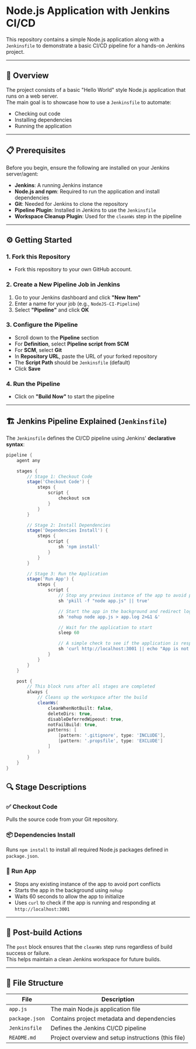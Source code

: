 # Node.js Application with Jenkins CI/CD

This repository contains a simple Node.js application along with a `Jenkinsfile` to demonstrate a basic CI/CD pipeline for a hands-on Jenkins project.

---

## 🚀 Overview

The project consists of a basic "Hello World" style Node.js application that runs on a web server.  
The main goal is to showcase how to use a `Jenkinsfile` to automate:

- Checking out code
- Installing dependencies
- Running the application

---

## 📋 Prerequisites

Before you begin, ensure the following are installed on your Jenkins server/agent:

- **Jenkins**: A running Jenkins instance
- **Node.js and npm**: Required to run the application and install dependencies
- **Git**: Needed for Jenkins to clone the repository
- **Pipeline Plugin**: Installed in Jenkins to use the `Jenkinsfile`
- **Workspace Cleanup Plugin**: Used for the `cleanWs` step in the pipeline

---

## ⚙️ Getting Started

### 1. Fork this Repository

- Fork this repository to your own GitHub account.

### 2. Create a New Pipeline Job in Jenkins

1. Go to your Jenkins dashboard and click **"New Item"**
2. Enter a name for your job (e.g., `NodeJS-CI-Pipeline`)
3. Select **"Pipeline"** and click **OK**

### 3. Configure the Pipeline

- Scroll down to the **Pipeline** section
- For **Definition**, select **Pipeline script from SCM**
- For **SCM**, select **Git**
- In **Repository URL**, paste the URL of your forked repository
- The **Script Path** should be `Jenkinsfile` (default)
- Click **Save**

### 4. Run the Pipeline

- Click on **"Build Now"** to start the pipeline

---

## 🏗️ Jenkins Pipeline Explained (`Jenkinsfile`)

The `Jenkinsfile` defines the CI/CD pipeline using Jenkins' **declarative syntax**:

```groovy
pipeline {
    agent any

    stages {
        // Stage 1: Checkout Code
        stage('Checkout Code') {
            steps {
                script {
                    checkout scm
                }
            }
        }

        // Stage 2: Install Dependencies
        stage('Dependencies Install') {
            steps {
                script {
                    sh 'npm install'
                }
            }
        }

        // Stage 3: Run the Application
        stage('Run App') {
            steps {
                script {
                    // Stop any previous instance of the app to avoid port conflicts
                    sh 'pkill -f "node app.js" || true'

                    // Start the app in the background and redirect logs to app.log
                    sh 'nohup node app.js > app.log 2>&1 &'

                    // Wait for the application to start
                    sleep 60

                    // A simple check to see if the application is responding
                    sh 'curl http://localhost:3001 || echo "App is not responding!"'
                }
            }
        }
    }

    post {
        // This block runs after all stages are completed
        always {
            // Cleans up the workspace after the build
            cleanWs(
                cleanWhenNotBuilt: false,
                deleteDirs: true,
                disableDeferredWipeout: true,
                notFailBuild: true,
                patterns: [
                    [pattern: '.gitignore', type: 'INCLUDE'],
                    [pattern: '.propsfile', type: 'EXCLUDE']
                ]
            )
        }
    }
}
```
## 🔍 Stage Descriptions

### ✅ Checkout Code
Pulls the source code from your Git repository.

### 📦 Dependencies Install
Runs `npm install` to install all required Node.js packages defined in `package.json`.

### 🚀 Run App
- Stops any existing instance of the app to avoid port conflicts  
- Starts the app in the background using `nohup`  
- Waits 60 seconds to allow the app to initialize  
- Uses `curl` to check if the app is running and responding at `http://localhost:3001`

---

## 🔁 Post-build Actions

The `post` block ensures that the `cleanWs` step runs regardless of build success or failure.  
This helps maintain a clean Jenkins workspace for future builds.

---

## 📁 File Structure

| File           | Description                                        |
|----------------|----------------------------------------------------|
| `app.js`       | The main Node.js application file                  |
| `package.json` | Contains project metadata and dependencies         |
| `Jenkinsfile`  | Defines the Jenkins CI/CD pipeline                 |
| `README.md`    | Project overview and setup instructions (this file) |
